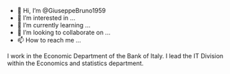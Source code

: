 - 👋 Hi, I’m @GiuseppeBruno1959
- 👀 I’m interested in ...
- 🌱 I’m currently learning ...
- 💞️ I’m looking to collaborate on ...
- 📫 How to reach me ...

<!---
GiuseppeBruno1959/GiuseppeBruno1959 is a ✨ special ✨ repository because its `README.md` (this file) appears on your GitHub profile.
You can click the Preview link to take a look at your changes.
--->
I work in the Economic Department of the Bank of Italy. 
I lead the IT Division within the Economics and statistics department.
